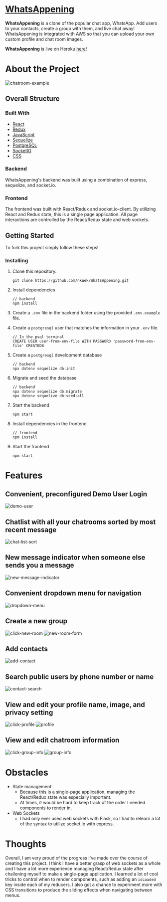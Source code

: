 # [WhatsAppening](https://whatsapp-ening.herokuapp.com/)

**WhatsAppening** is a clone of the popular chat app, WhatsApp. Add users to your contacts, create a group with them, and live chat away! WhatsAppening is integrated with AWS so that you can upload your own custom profile and chat room images.

**WhatsAppening** is live on Heroku [here](https://whatsapp-ening.herokuapp.com/)!

# About the Project

![chatroom-example](readme-images/chatroom-example.png)

## Overall Structure
### Built With

* [React](https://reactjs.org/)
* [Redux](https://redux.js.org/)
* [JavaScript](https://www.javascript.com/)
* [Sequelize](https://sequelize.org/)
* [PostgreSQL](https://www.postgresql.org/docs/current/)
* [SocketIO](https://socket.io/docs/v4)
* [CSS](http://www.css3.info/)

### Backend
WhatsAppening's backend was built using a combination of express, sequelize, and socket.io.

### Frontend
The frontend was built with React/Redux and socket.io-client. By utilizing React and Redux state, this is a single page application. All page interactions are controlled by the React/Redux state and web sockets.
## Getting Started

To fork this project simply follow these steps!

### Installing

1. Clone this repository.

    ```
    git clone https://github.com/nkuek/WhatsAppening.git
    ```

2. Install dependencies
    ```
    // backend
    npm install
    ```

3. Create a `.env` file in the backend folder using the provided `.env.example` file.

4. Create a `postgresql` user that matches the information in your `.env` file.
    ```
    // In the psql terminal
    CREATE USER user-from-env-file WITH PASSWORD 'password-from-env-file' CREATEDB
    ```
5. Create a `postgresql` development database
    ```
    // backend
    npx dotenv sequelize db:init
    ```
6. Migrate and seed the database
    ```
    // backend
    npx dotenv sequelize db:migrate
    npx dotenv sequelize db:seed:all
    ```
7. Start the backend
    ```
    npm start
    ```
8. Install dependencies in the frontend
    ```
    // frontend
    npm install
    ```
9. Start the frontend
    ```
    npm start
    ```

# Features

## Convenient, preconfigured Demo User Login
![demo-user](./readme-images/demo-user.png)

## Chatlist with all your chatrooms sorted by most recent message
![chat-list-sort](./readme-images/chatlist-sort.png)

## New message indicator when someone else sends you a message
![new-message-indicator](./readme-images/new-message-indicator.png)

## Convenient dropdown menu for navigation
![dropdown-menu](./readme-images/dropdown-menu.png)

## Create a new group
![click-new-room](./readme-images/click-new-room.png)
![new-room-form](./readme-images/new-room-form.png)

## Add contacts
![add-contact](./readme-images/add-contact.png)

## Search public users by phone number or name
![contact-search](./readme-images/contact-search.png)

## View and edit your profile name, image, and privacy setting
![click-profile](./readme-images/click-profile.png)
![profile](./readme-images/profile.png)

## View and edit chatroom information
![click-group-info](./readme-images/click-group-info.png)
![group-info](./readme-images/group-info.png)
# Obstacles
- State management
    - Because this is a single-page application, managing the React/Redux state was especially important.
    - At times, it would be hard to keep track of the order I needed components to render in.
- Web Sockets
    - I had only ever used web sockets with Flask, so I had to relearn a lot of the syntax to utilize socket.io with express.

# Thoughts
Overall, I am very proud of the progress I've made over the course of creating this project. I think I have a better grasp of web sockets as a whole and I have a lot more experience managing React/Redux state after challening myself to make a single-page application. I learned a lot of cool tricks to control when to render components, such as adding an `isLoaded` key inside each of my reducers. I also got a chance to experiment more with CSS transitions to produce the sliding effects when navigating between menus.

